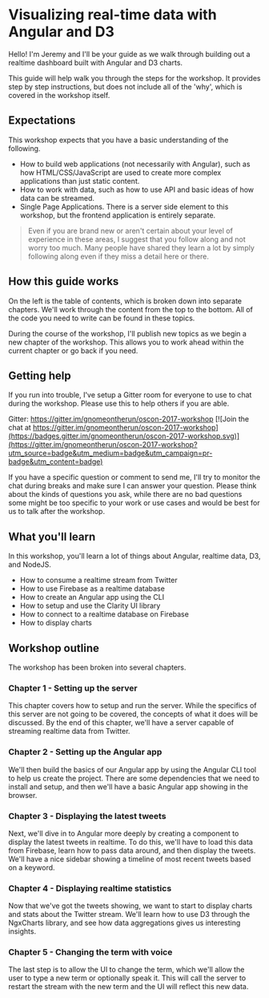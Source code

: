 # Visualizing real-time data with Angular and D3

Hello! I'm Jeremy and I'll be your guide as we walk through building out a realtime dashboard built with Angular and D3 charts.

This guide will help walk you through the steps for the workshop. It provides step by step instructions, but does not include all of the 'why', which is covered in the workshop itself.

## Expectations

This workshop expects that you have a basic understanding of the following.

* How to build web applications (not necessarily with Angular), such as how HTML/CSS/JavaScript are used to create more complex applications than just static content.
* How to work with data, such as how to use API and basic ideas of how data can be streamed.
* Single Page Applications. There is a server side element to this workshop, but the frontend application is entirely separate.

> Even if you are brand new or aren't certain about your level of experience in these areas, I suggest that you follow along and not worry too much. Many people have shared they learn a lot by simply following along even if they miss a detail here or there.

## How this guide works

On the left is the table of contents, which is broken down into separate chapters. We'll work through the content from the top to the bottom. All of the code you need to write can be found in these topics.

During the course of the workshop, I'll publish new topics as we begin a new chapter of the workshop. This allows you to work ahead within the current chapter or go back if you need.

## Getting help

If you run into trouble, I've setup a Gitter room for everyone to use to chat during the workshop. Please use this to help others if you are able.

Gitter: https://gitter.im/gnomeontherun/oscon-2017-workshop
[![Join the chat at https://gitter.im/gnomeontherun/oscon-2017-workshop](https://badges.gitter.im/gnomeontherun/oscon-2017-workshop.svg)](https://gitter.im/gnomeontherun/oscon-2017-workshop?utm_source=badge&utm_medium=badge&utm_campaign=pr-badge&utm_content=badge)

If you have a specific question or comment to send me, I'll try to monitor the chat during breaks and make sure I can answer your question. Please think about the kinds of questions you ask, while there are no bad questions some might be too specific to your work or use cases and would be best for us to talk after the workshop.

## What you'll learn

In this workshop, you'll learn a lot of things about Angular, realtime data, D3, and NodeJS.

* How to consume a realtime stream from Twitter
* How to use Firebase as a realtime database
* How to create an Angular app using the CLI
* How to setup and use the Clarity UI library
* How to connect to a realtime database on Firebase
* How to display charts

## Workshop outline

The workshop has been broken into several chapters.

### Chapter 1 - Setting up the server

This chapter covers how to setup and run the server. While the specifics of this server are not going to be covered, the concepts of what it does will be discussed. By the end of this chapter, we'll have a server capable of streaming realtime data from Twitter.

### Chapter 2 - Setting up the Angular app

We'll then build the basics of our Angular app by using the Angular CLI tool to help us create the project. There are some dependencies that we need to install and setup, and then we'll have a basic Angular app showing in the browser.

### Chapter 3 - Displaying the latest tweets

Next, we'll dive in to Angular more deeply by creating a component to display the latest tweets in realtime. To do this, we'll have to load this data from Firebase, learn how to pass data around, and then display the tweets. We'll have a nice sidebar showing a timeline of most recent tweets based on a keyword.

### Chapter 4 - Displaying realtime statistics

Now that we've got the tweets showing, we want to start to display charts and stats about the Twitter stream. We'll learn how to use D3 through the NgxCharts library, and see how data aggregations gives us interesting insights.

### Chapter 5 - Changing the term with voice

The last step is to allow the UI to change the term, which we'll allow the user to type a new term or optionally speak it. This will call the server to restart the stream with the new term and the UI will reflect this new data.
